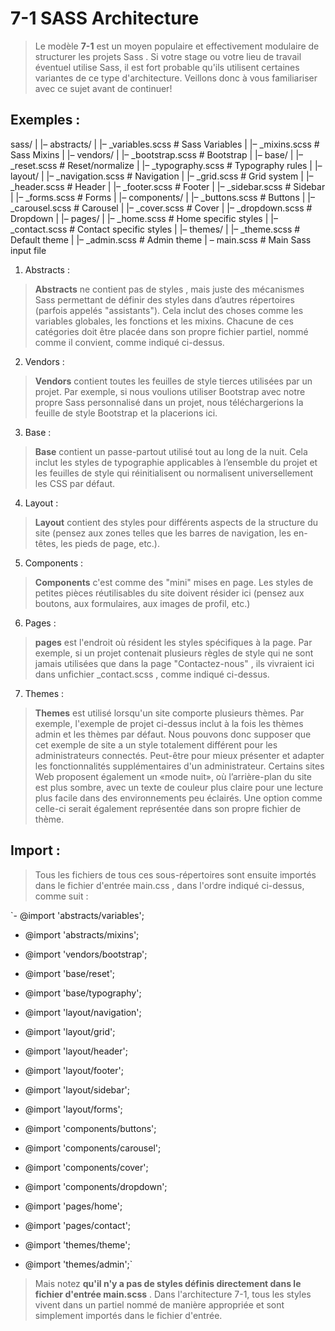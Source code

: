 # 7-1 SASS Architecture

> Le modèle **7-1** est un moyen populaire et effectivement modulaire de structurer les projets Sass . Si votre stage ou votre lieu de travail éventuel utilise Sass, il est fort probable qu'ils utilisent certaines variantes de ce type d'architecture. Veillons donc à vous familiariser avec ce sujet avant de continuer!

## Exemples :

sass/
|
|– abstracts/
|   |– _variables.scss    # Sass Variables
|   |– _mixins.scss       # Sass Mixins
|
|– vendors/
|   |– _bootstrap.scss    # Bootstrap
|
|– base/
|   |– _reset.scss        # Reset/normalize
|   |– _typography.scss   # Typography rules
|
|– layout/
|   |– _navigation.scss   # Navigation
|   |– _grid.scss         # Grid system
|   |– _header.scss       # Header
|   |– _footer.scss       # Footer
|   |– _sidebar.scss      # Sidebar
|   |– _forms.scss        # Forms
|
|– components/
|   |– _buttons.scss      # Buttons
|   |– _carousel.scss     # Carousel
|   |– _cover.scss        # Cover
|   |– _dropdown.scss     # Dropdown
|
|– pages/
|   |– _home.scss         # Home specific styles
|   |– _contact.scss      # Contact specific styles
|
|– themes/
|   |– _theme.scss        # Default theme
|   |– _admin.scss        # Admin theme
|
 – main.scss              # Main Sass input file


1. Abstracts :

> **Abstracts** ne contient pas de styles , mais juste des mécanismes Sass permettant de définir des styles dans d’autres répertoires (parfois appelés "assistants"). Cela inclut des choses comme les variables globales, les fonctions et les mixins. Chacune de ces catégories doit être placée dans son propre fichier partiel, nommé comme il convient, comme indiqué ci-dessus.

2. Vendors :

> **Vendors** contient toutes les feuilles de style tierces utilisées par un projet. Par exemple, si nous voulions utiliser Bootstrap avec notre propre Sass personnalisé dans un projet, nous téléchargerions la feuille de style Bootstrap et la placerions ici.

3. Base :

> **Base** contient un passe-partout utilisé tout au long de la nuit. Cela inclut les styles de typographie applicables à l’ensemble du projet et les feuilles de style qui réinitialisent ou normalisent universellement les CSS par défaut.

4. Layout :

> **Layout** contient des styles pour différents aspects de la structure du site (pensez aux zones telles que les barres de navigation, les en-têtes, les pieds de page, etc.).

5. Components :

> **Components** c'est comme des "mini" mises en page. Les styles de petites pièces réutilisables du site doivent résider ici (pensez aux boutons, aux formulaires, aux images de profil, etc.)

6. Pages :

> **pages** est l'endroit où résident les styles spécifiques à la page. Par exemple, si un projet contenait plusieurs règles de style qui ne sont jamais utilisées que dans la page "Contactez-nous" , ils vivraient ici dans unfichier _contact.scss , comme indiqué ci-dessus.

7. Themes : 

> **Themes** est utilisé lorsqu'un site comporte plusieurs thèmes. Par exemple, l'exemple de projet ci-dessus inclut à la fois les thèmes admin et les thèmes par défaut. Nous pouvons donc supposer que cet exemple de site a un style totalement différent pour les administrateurs connectés. Peut-être pour mieux présenter et adapter les fonctionnalités supplémentaires d'un administrateur. Certains sites Web proposent également un «mode nuit», où l’arrière-plan du site est plus sombre, avec un texte de couleur plus claire pour une lecture plus facile dans des environnements peu éclairés. Une option comme celle-ci serait également représentée dans son propre fichier de thème.


## Import :

> Tous les fichiers de tous ces sous-répertoires sont ensuite importés dans le fichier d'entrée main.css , dans l'ordre indiqué ci-dessus, comme suit :

`- @import 'abstracts/variables';
- @import 'abstracts/mixins';

- @import 'vendors/bootstrap';

- @import 'base/reset';
- @import 'base/typography';

- @import 'layout/navigation';
- @import 'layout/grid';
- @import 'layout/header';
- @import 'layout/footer';
- @import 'layout/sidebar';
- @import 'layout/forms';

- @import 'components/buttons';
- @import 'components/carousel';
- @import 'components/cover';
- @import 'components/dropdown';

- @import 'pages/home';
- @import 'pages/contact';

- @import 'themes/theme';
- @import 'themes/admin';`

> Mais notez **qu'il n'y a pas de styles définis directement dans le fichier d'entrée main.scss** . Dans l'architecture 7-1, tous les styles vivent dans un partiel nommé de manière appropriée et sont simplement importés dans le fichier d'entrée.
